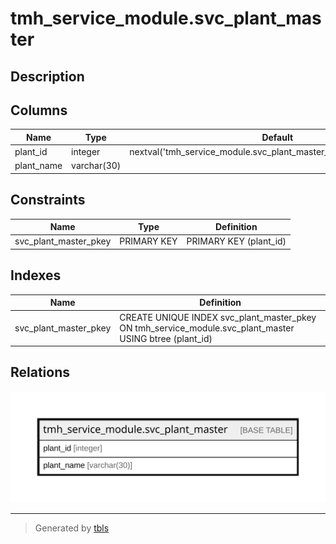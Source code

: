 # tmh_service_module.svc_plant_master

## Description

## Columns

| Name | Type | Default | Nullable | Children | Parents | Comment |
| ---- | ---- | ------- | -------- | -------- | ------- | ------- |
| plant_id | integer | nextval('tmh_service_module.svc_plant_master_plant_id_seq'::regclass) | false |  |  |  |
| plant_name | varchar(30) |  | true |  |  |  |

## Constraints

| Name | Type | Definition |
| ---- | ---- | ---------- |
| svc_plant_master_pkey | PRIMARY KEY | PRIMARY KEY (plant_id) |

## Indexes

| Name | Definition |
| ---- | ---------- |
| svc_plant_master_pkey | CREATE UNIQUE INDEX svc_plant_master_pkey ON tmh_service_module.svc_plant_master USING btree (plant_id) |

## Relations

![er](tmh_service_module.svc_plant_master.svg)

---

> Generated by [tbls](https://github.com/k1LoW/tbls)
